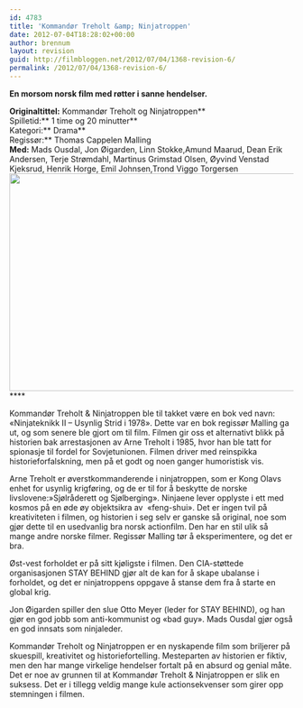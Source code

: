 ```yaml
---
id: 4783
title: 'Kommandør Treholt &amp; Ninjatroppen'
date: 2012-07-04T18:28:02+00:00
author: brennum
layout: revision
guid: http://filmbloggen.net/2012/07/04/1368-revision-6/
permalink: /2012/07/04/1368-revision-6/
---
```

**En morsom norsk film med røtter i sanne hendelser. <!--more-->**

**Originaltittel:** Kommandør Treholt og Ninjatroppen**  
Spilletid:** 1 time og 20 minutter**  
Kategori:** Drama**  
Regissør:** Thomas Cappelen Malling  
**Med:** Mads Ousdal, Jon Øigarden, Linn Stokke,Amund Maarud, Dean Erik Andersen, Terje Strømdahl, Martinus Grimstad Olsen, Øyvind Venstad Kjeksrud, Henrik Horge, Emil Johnsen,Trond Viggo Torgersen  
<a href="http://filmbloggen.net/2011/10/09/kommandor-treholt-ninjatroppen/hogxrjr48/" rel="attachment wp-att-1369"><img class="alignnone size-large wp-image-1369" src="http://filmbloggen.net/wp-content/uploads//2011/10/hogxrjr48-620x386.jpg" alt="" width="620" height="386" /></a>****

Kommandør Treholt & Ninjatroppen ble til takket være en bok ved navn: &laquo;Ninjateknikk II &#8211; Usynlig Strid i 1978&raquo;. Dette var en bok regissør Malling ga ut, og som senere ble gjort om til film. Filmen gir oss et alternativt blikk på historien bak arrestasjonen av Arne Treholt i 1985, hvor han ble tatt for spionasje til fordel for Sovjetunionen. Filmen driver med reinspikka historieforfalskning, men på et godt og noen ganger humoristisk vis.

Arne Treholt er øverstkommanderende i ninjatroppen, som er Kong Olavs enhet for usynlig krigføring, og de er til for å beskytte de norske livslovene:&raquo;Sjølråderett og Sjølberging&raquo;. Ninjaene lever opplyste i ett med kosmos på en øde øy objektsikra av  &laquo;feng-shui&raquo;. Det er ingen tvil på kreativiteten i filmen, og historien i seg selv er ganske så original, noe som gjør dette til en usedvanlig bra norsk actionfilm. Den har en stil ulik så mange andre norske filmer. Regissør Malling tør å eksperimentere, og det er bra.

Øst-vest forholdet er på sitt kjøligste i filmen. Den CIA-støttede organisasjonen STAY BEHIND gjør alt de kan for å skape ubalanse i forholdet, og det er ninjatroppens oppgave å stanse dem fra å starte en global krig.

Jon Øigarden spiller den slue Otto Meyer (leder for STAY BEHIND), og han gjør en god jobb som anti-kommunist og &laquo;bad guy&raquo;. Mads Ousdal gjør også en god innsats som ninjaleder.

Kommandør Treholt og Ninjatroppen er en nyskapende film som briljerer på skuespill, kreativitet og historiefortelling. Mesteparten av historien er fiktiv, men den har mange virkelige hendelser fortalt på en absurd og genial måte. Det er noe av grunnen til at Kommandør Treholt & Ninjatroppen er slik en suksess. Det er i tillegg veldig mange kule actionsekvenser som girer opp stemningen i filmen.